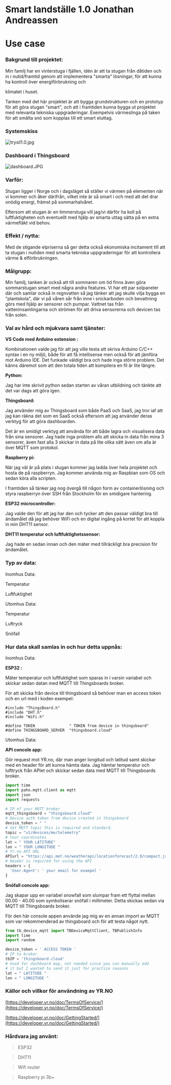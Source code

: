 # Smart landställe 1.0 Jonathan Andreassen

# Use case

### Bakgrund till projektet:

Min familj har en vinterstuga i fjällen, idén är att ta stugan från dåtiden och in i nutid/framtid genom att implementera "smarta" lösningar, för att kunna ha kontroll över energiförbrukning och

klimatet i huset.

Tanken med det här projektet är att bygga grundstrukturen och en prototyp för att göra stugan "smart", och att i framtiden kunna bygga ut projektet med relevanta tekniska uppgraderingar. Exempelvis värmeslinga på taken för att smälta snö som kopplas till ett smart eluttag. 

### Systemskiss

![trysil1.0.jpg](Smart%20landsta%CC%88lle%201%200%20Jonathan%20Andreassen%202584a8a493204cd2955771a057614206/trysil1.0.jpg)

### Dashboard i Thingsboard

![dashboard.JPG](Smart%20landsta%CC%88lle%201%200%20Jonathan%20Andreassen%202584a8a493204cd2955771a057614206/dashboard.jpg)

### Varför:

Stugan ligger i Norge och i dagsläget så ställer vi värmen på elementen när vi kommer och åker därifrån, vilket inte är så smart i och med att det drar onödig energi, främst på sommarhalvåret.

Eftersom att stugan är en timmerstuga vill jag/vi därför ha koll på luftfuktigheten och eventuellt med hjälp av smarta uttag sätta på en extra värmefläkt vid behov.

### Effekt / nytta:

Med de stigande elpriserna så ger detta också ekonomiska incitament till att ta stugan i nutiden med smarta tekniska uppgraderingar för att kontrollera värme & elförbrukningen.

### Målgrupp:

Min familj, tanken är också att till sommaren om tid finns  även göra sommarstugan smart med några andra features. Vi har ett par solpaneler där och samlar också in regnvatten så jag tänker att jag skulle vilja bygga en "plantskola", där vi på våren sår från inne i snickarboden och bevattning görs med hjälp av sensorer och pumpar. Vattnet tas från vatteninsamlingarna och strömen för att driva sensorerna och devicen tas från solen.

### Val av hård och mjukvara samt tjänster:

**VS Code med Arduino extension :** 

Kombinationen valde jag för att jag ville testa att skriva Arduino C/C++ syntax i en ny miljö, både för att få intellisense men också för att jämföra mot Arduino IDE. Det funkade väldigt bra och hade inga större problem. Det känns däremot som att den totala tiden att kompilera en fil är lite längre.

**Python:**

Jag har inte skrivit python sedan starten av våran utbildning och tänkte att det var dags att göra igen.

**Thingsboard:**

Jag använder mig av Thingsboard som både PaaS och SaaS, jag tror iaf att jag kan räkna det som en SaaS också eftersom att jag använder deras verktyg för att göra dashboarden.

Det är en smidigt verktyg att använda för att både lagra och visualisera data från sina sensorer. Jag hade inga problem alls att skicka in data från mina 3 sensorer, även fast alla 3 skickar in data på lite olika sätt även om alla är  över MQTT som protokol.

**Raspberry pi:**

När jag väl är på plats i stugan kommer jag ladda över hela projektet och hosta de på raspberryn. Jag kommer använda mig av Raspbian som OS och sedan köra alla scripten.

I framtiden så tänker jag nog övergå till någon form av containerlösning och styra raspberryn över SSH från Stockholm för en smidigare hantering.

**ESP32 microcontroller:**

Jag valde den för att jag har den och tycker att den passar väldigt bra till ändamålet då jag behöver WiFi och en digital ingång på kortet för att koppla in min DHT11 sensor.

**DHT11 temperatur och luftfuktighetssensor:**

Jag hade en sedan innan och den mäter med tillräckligt bra precision för ändamålet.

### Typ av data:

Inomhus Data:

Temperatur

Luftfuktighet 

Utomhus Data:

Temperatur

Luftryck 

Snöfall

### Hur data skall samlas in och hur detta uppnås:

Inomhus Data:

**ESP32 :**

Mäter temperatur och luftfuktighet som sparas in i varsin variabel och skickar sedan datan med MQTT till Thingsboards broker.

För att skicka från device till thingsboard så behöver man en access token och en url med i koden exempel:

```arduino
#include "ThingsBoard.h"
#include "DHT.h"
#include "WiFi.h"

#define TOKEN               " TOKEN from device in thingsboard"
#define THINGSBOARD_SERVER  "thingsboard.cloud"
```

Utomhus Data:

**API concole app:**

Gör request mot YR.no, där man anger longitud och latitud samt skickar med en header för att kunna hämta data. Jag hämtar temperatur och lufttryck från APIet och skickar sedan data med MQTT till Thingsboards broker.

```python
import time
import paho.mqtt.client as mqtt
import json
import requests

# IP of your MQTT broker
mqtt_thingsboard = "thingsboard.cloud"
# Device auth token from device created in thingsboard
device_token = " "
# Set MQTT topic this is required and standard.
topic = "v1/devices/me/telemetry"
# Your coordinates
lat = " YOUR LATITUDE"
lon = " YOUR LONGITUDE "
# Yr.no API URL
APIurl = "https://api.met.no/weatherapi/locationforecast/2.0/compact.json?lat={}&lon={}".format(lat, lon)
# Header is required for using the API
headers = {
  'User-Agent': ' your email for exampel '
}
```

**Snöfall concole app:**

Jag skapar upp en variabel snowfall som slumpar fram ett flyttal mellan 00.00 - 40.00 som symboliserar snöfall i millimeter. Detta skickas sedan via MQTT till Thingsboards broker.

För den här console appen använde jag mig av en annan import av MQTT som var rekommenderad av thingsboard och för att testa något nytt.

```python
from tb_device_mqtt import TBDeviceMqttClient, TBPublishInfo
import time
import random

device_token = ' ACCESS TOKEN '
# IP to broker
tbIP = 'thingsboard.cloud'
# Used for dashboard map, not needed since you can manually add
# it but I wanted to send it just for practice reasons
lat = " LATITUDE "
lon = " LONGITUDE "
```

### Källor och villkor för användning av YR.NO

[https://developer.yr.no/doc/TermsOfService/](https://developer.yr.no/doc/TermsOfService/)

[https://developer.yr.no/doc/GettingStarted/](https://developer.yr.no/doc/GettingStarted/)

### Hårdvara jag använt:

> ESP32
> 

> DHT11
> 

> Wifi router
> 

> Raspberry pi 3b+
>